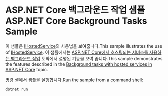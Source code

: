 # <a name="aspnet-core-background-tasks-sample"></a><span data-ttu-id="aa257-101">ASP.NET Core 백그라운드 작업 샘플</span><span class="sxs-lookup"><span data-stu-id="aa257-101">ASP.NET Core Background Tasks Sample</span></span>

<span data-ttu-id="aa257-102">이 샘플은 [IHostedService](https://docs.microsoft.com/dotnet/api/microsoft.extensions.hosting.ihostedservice)의 사용법을 보여줍니다.</span><span class="sxs-lookup"><span data-stu-id="aa257-102">This sample illustrates the use of [IHostedService](https://docs.microsoft.com/dotnet/api/microsoft.extensions.hosting.ihostedservice).</span></span> <span data-ttu-id="aa257-103">이 샘플에서는 [ASP.NET Core에서 호스팅되는 서비스를 사용하는 백그라운드 작업](https://docs.microsoft.com/aspnet/core/fundamentals/host/hosted-services) 토픽에서 설명된 기능을 보여 줍니다.</span><span class="sxs-lookup"><span data-stu-id="aa257-103">This sample demonstrates the features described in the [Background tasks with hosted services in ASP.NET Core](https://docs.microsoft.com/aspnet/core/fundamentals/host/hosted-services) topic.</span></span>

<span data-ttu-id="aa257-104">명령 셸에서 샘플을 실행합니다.</span><span class="sxs-lookup"><span data-stu-id="aa257-104">Run the sample from a command shell:</span></span>

```
dotnet run
```
